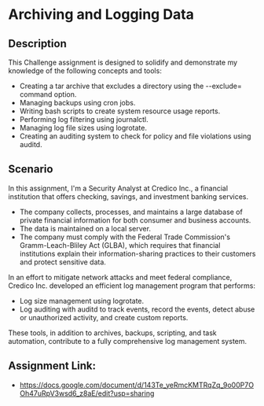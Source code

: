 <h1>Archiving and Logging Data</h1>

<h2>Description</h2>
This Challenge assignment is designed to solidify and demonstrate my knowledge of the following concepts and tools:


- Creating a tar archive that excludes a directory using the --exclude= command option.
- Managing backups using cron jobs.
- Writing bash scripts to create system resource usage reports.
- Performing log filtering using journalctl.
- Managing log file sizes using logrotate.
- Creating an auditing system to check for policy and file violations using auditd.


<h2>Scenario</h2>
In this assignment, I'm a Security Analyst at Credico Inc., a financial institution that offers checking, savings, and investment banking services. 

- The company collects, processes, and maintains a large database of private financial information for both consumer and business accounts.
- The data is maintained on a local server.
- The company must comply with the Federal Trade Commission's Gramm-Leach-Bliley Act (GLBA), which requires that financial institutions explain their information-sharing practices to their customers and protect sensitive data.

In an effort to mitigate network attacks and meet federal compliance, Credico Inc. developed an efficient log management program that performs: 
- Log size management using logrotate.
- Log auditing with auditd to track events, record the events, detect abuse or unauthorized activity, and create custom reports.

These tools, in addition to archives, backups, scripting, and task automation, contribute to a fully comprehensive log management system.


<h2>Assignment Link:</h2>

- https://docs.google.com/document/d/143Te_yeRmcKMTRqZq_9o00P7OOh47uRpV3wsd6_z8aE/edit?usp=sharing
